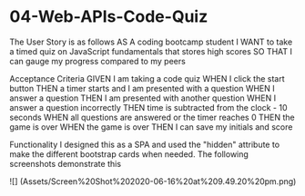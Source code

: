 # 04-Web-APIs-Code-Quiz

The User Story is as follows
AS A coding bootcamp student
I WANT to take a timed quiz on JavaScript fundamentals that stores high scores
SO THAT I can gauge my progress compared to my peers

Acceptance Criteria
GIVEN I am taking a code quiz
WHEN I click the start button
THEN a timer starts and I am presented with a question
WHEN I answer a question
THEN I am presented with another question
WHEN I answer a question incorrectly
THEN time is subtracted from the clock - 10 seconds
WHEN all questions are answered or the timer reaches 0
THEN the game is over
WHEN the game is over
THEN I can save my initials and score

Functionality
I designed this as a SPA and used the "hidden" attribute to make the different bootstrap cards when needed. The following screenshots demonstrate this

![] (Assets/Screen%20Shot%202020-06-16%20at%209.49.20%20pm.png)
